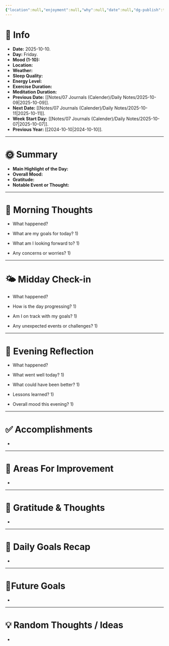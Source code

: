 ```yaml
---
{"location":null,"enjoyment":null,"why":null,"date":null,"dg-publish":true,"dg-home":null,"tags":["dailyreviews"],"aliases":null,"meditation":null,"exercise":null,"sleep_quality":null,"mood":null,"energy_level":null,"weather":null,"permalink":"/notes/07-journals-calender/daily-notes/2025-10-29/","dgPassFrontmatter":true,"updated":"2025-10-10T08:21:49.121+05:30"}
---
```


# 📅 Info

- **Date:** 2025-10-10.
- **Day:** Friday.
- **Mood (1-10):** 
- **Location:** 
- **Weather:** 
- **Sleep Quality:** 
- **Energy Level:** 
- **Exercise Duration:** 
- **Meditation Duration:** 
- **Previous Date:** [[Notes/07 Journals (Calender)/Daily Notes/2025-10-09\|2025-10-09]].
- **Next Date:** [[Notes/07 Journals (Calender)/Daily Notes/2025-10-11\|2025-10-11]].
- **Week Start Day:** [[Notes/07 Journals (Calender)/Daily Notes/2025-10-07\|2025-10-07]].
- **Previous Year:** [[2024-10-10\|2024-10-10]].

---

# 🌞 Summary

- **Main Highlight of the Day:** 
- **Overall Mood:** 
- **Gratitude:** 
- **Notable Event or Thought:** 

---

# 🧠 Morning Thoughts

- What happened? 
	

- What are my goals for today?
	1) 

- What am I looking forward to?
	1) 

- Any concerns or worries?
	1) 

---

# 🌤️ Midday Check-in

- What happened? 
	

- How is the day progressing?
	1) 

- Am I on track with my goals?
	1) 

- Any unexpected events or challenges?
	1) 

---

# 🌙 Evening Reflection

- What happened? 
	

- What went well today?
	1) 

- What could have been better?
	1) 

- Lessons learned?
	1) 

- Overall mood this evening?
	1) 

---

# ✅ Accomplishments

 - 

---

# 🔄 Areas For Improvement

 - 

---

# 🙏 Gratitude & Thoughts

 - 

---

# 🎯 Daily Goals Recap

 - 

---

# 🌌Future Goals

- 

---

# 💡 Random Thoughts / Ideas

- 